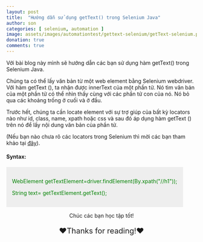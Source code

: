 ```yaml
---
layout: post
title:  "Hướng dẫn sử dụng getText() trong Selenium Java"
author: son
categories: [ selenium, automation ]
image: assets/images/automationtest/gettext-selenium/getText-selenium.png
donation: true
comments: true
---
```


Với bài blog này mình sẽ hướng dẫn các bạn sử dụng hàm getText() trong Selenium Java.

Chúng ta có thể lấy văn bản từ một web element bằng Selenium webdriver.
Với hàm getText (), ta nhận được innerText của một phần tử. Nó tìm văn bản của một phần tử có thể nhìn thấy cùng với các phần tử con của nó. Nó bỏ qua các khoảng trống ở cuối và ở đầu.

Trước hết, chúng ta cần locate element với sự trợ giúp của bất kỳ locators nào như id, class, name, xpath hoặc css và sau đó áp dụng hàm getText () trên nó để lấy nội dung văn bản của phần tử.

(Nếu bạn nào chưa rõ các locators trong Selenium thì mời các bạn tham khảo tại <a href="https://seniorautomationtest.com/locators-in-selenium/">đây</a>). 

#### Syntax:


<div class="myDiv" style="color:green; display: table; background-color:rgb(238,238,238);text-align: left; padding:15px;">
  <p class="scriptCode">WebElement getTextElement=driver.findElement(By.xpath("//h1"));</p>
  <p class="scriptCode">String text= getTextElement.getText();</p>
</div>
  


<div>
    <p style=" text-align: center; ">Chúc các bạn học tập tốt!</p>
    <p style=" text-align: center; font-size: 20px; ">❤️Thanks for reading!❤️</p>
</div>